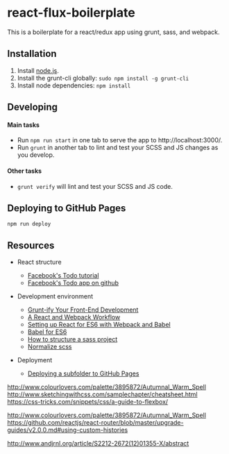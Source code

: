 # react-flux-boilerplate

This is a boilerplate for a react/redux app using grunt, sass, and webpack.

## Installation

1. Install [node.js](https://nodejs.org/en/).
2. Install the grunt-cli globally: `sudo npm install -g grunt-cli`
3. Install node dependencies: `npm install`

## Developing

#### Main tasks
* Run `npm run start` in one tab to serve the app to http://localhost:3000/.
* Run `grunt` in another tab to lint and test your SCSS and JS changes as you develop.

#### Other tasks
* `grunt verify` will lint and test your SCSS and JS code.


## Deploying to GitHub Pages

`npm run deploy`

## Resources

* React structure
  * [Facebook's Todo tutorial](https://facebook.github.io/flux/docs/todo-list.html)
  * [Facebook's Todo app on github](https://github.com/facebook/flux/tree/master/examples/flux-todomvc)

* Development environment
  * [Grunt-ify Your Front-End Development](https://www.youtube.com/watch?v=5PJZC71Pac0&index=41&list=PLSZHCj84JSDO3RvO639TxREnqiuD7WvQv)
  * [A React and Webpack Workflow](https://vimeo.com/171783550)
  * [Setting up React for ES6 with Webpack and Babel](https://www.twilio.com/blog/2015/08/setting-up-react-for-es6-with-webpack-and-babel-2.html)
  * [Babel for ES6](https://babeljs.io/docs/setup/)
  * [How to structure a sass project](http://thesassway.com/beginner/how-to-structure-a-sass-project)
  * [Normalize scss](https://github.com/kristerkari/normalize.scss)

* Deployment
    * [Deploying a subfolder to GitHub Pages](https://gist.github.com/cobyism/4730490)


http://www.colourlovers.com/palette/3895872/Autumnal_Warm_Spell
http://www.sketchingwithcss.com/samplechapter/cheatsheet.html
https://css-tricks.com/snippets/css/a-guide-to-flexbox/

http://www.colourlovers.com/palette/3895872/Autumnal_Warm_Spell
https://github.com/reactjs/react-router/blob/master/upgrade-guides/v2.0.0.md#using-custom-histories

http://www.andjrnl.org/article/S2212-2672(12)01355-X/abstract
